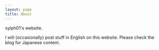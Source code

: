```yaml
---
layout: page
title: About
---
```


sylph01's website.

I will (occasionally) post stuff in English on this website. Please check the blog for Japanese content.
